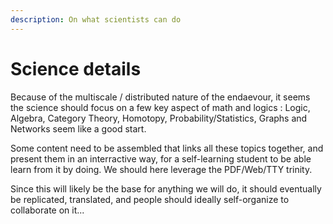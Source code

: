 ```yaml
---
description: On what scientists can do
---
```


# Science details

Because of the multiscale / distributed nature of the endaevour, it seems the science should focus on a few key aspect of math and logics : Logic, Algebra, Category Theory, Homotopy, Probability/Statistics, Graphs and Networks seem like a good start.

Some content need to be assembled that links all these topics together, and present them in an interractive way, for a self-learning student to be able learn from it by doing. We should here leverage the PDF/Web/TTY trinity.

Since this will likely be the base for anything we will do, it should eventually be replicated, translated, and people should ideally self-organize to collaborate on it...

